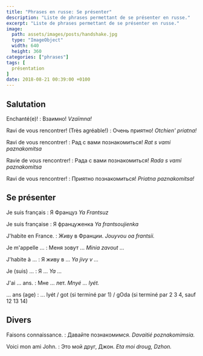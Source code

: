```yaml
---
title: "Phrases en russe: Se présenter"
description: "Liste de phrases permettant de se présenter en russe."
excerpt: "Liste de phrases permettant de se présenter en russe."
image:
  path: assets/images/posts/handshake.jpg
  type: "ImageObject"
  width: 640
  height: 360
categories: ["phrases"]
tags: [
  présentation
]
date: 2018-08-21 00:39:00 +0100
---
```


## Salutation

Enchanté(e)!
: Взаимно!
*Vzaïmna!*

Ravi de vous rencontrer! (Très agréable!)
: Очень приятно!
*Otchien' priatna!*

Ravi de vous rencontrer!
: Рад с вами познакомиться!
*Rat s vami paznakomitsa*

Ravie de vous rencontrer!
: Рада с вами познакомиться!
*Rada s vami paznakomitsa*

Ravi de vous rencontrer!
: Приятно познакомиться!
*Priatna paznakomitsa!*


## Se présenter

Je suis français
: Я Француз
*Ya Frantsuz*

Je suis française
: Я француженка
*Ya frantsoujienka*

J'habite en France.
: Живу в Франции.
*Jouyvou oa frantsii.*

Je m'appelle ...
: Меня зовут ...
*Minia zavout ...*

J'habite à ...
: Я живу в ...
*Ya jivy v ...*

Je (suis) ...
: Я ...
*Ya ...*

J'ai ... ans.
: Мне ... лет.
*Mnyé ... lyét.*

... ans (age)
: ... lyét / got (si terminé par 1) / gOda (si terminé par 2 3 4, sauf 12 13 14)


## Divers

Faisons connaissance.
: Давайте познакомимся.
*Davaitié poznakomimsia.*

Voici mon ami John.
: Это мой друг, Джон.
*Eta moi droug, Dzhon.*

